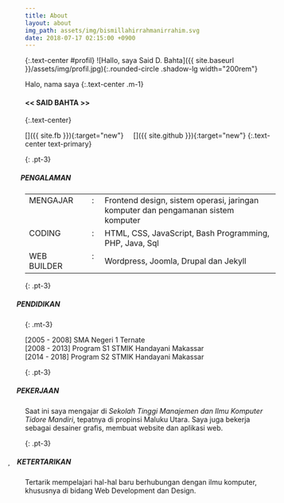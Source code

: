```yaml
---
title: About
layout: about
img_path: assets/img/bismillahirrahmanirrahim.svg
date: 2018-07-17 02:15:00 +0900
---
```

{:.text-center #profil}
![Hallo, saya Said D. Bahta]({{ site.baseurl }}/assets/img/profil.jpg){:.rounded-circle .shadow-lg width="200rem"}

Halo, nama saya
{:.text-center .m-1}
#### << SAID BAHTA >>
{:.text-center}

[<i class="fa fa-facebook-official fa-2x" aria-hidden="true"></i>]({{ site.fb }}){:target="new"} &nbsp; [<i class="fa fa-envelope fa-2x" aria-hidden="true" ></i>](mailto:{{site.email}}) &nbsp; [<i class="fa fa-github-square fa-2x" aria-hidden="true"></i>]({{ site.github }}){:target="new"}
{:.text-center text-primary}

<style>
#pengalaman::before {
	font-family: "FontAwesome";
	font-weight: 900;
	content: "\f046";
	margin-left: -34px;
	padding-right: 14px;
	align-content: center;
}
#pendidikan::before {
	font-family: "FontAwesome";
	font-weight: 900;
	content: "\f19d";
	margin-left: -38px;
	padding-right: 10px;
}
#pekerjaan::before {
	font-family: "FontAwesome";
	font-weight: 900;
	content: "\f2b5";
	margin-left: -38px;
	padding-right: 10px;
}
#ketertarikan::before {
	font-family: "FontAwesome";
	font-weight: 900;
	content: "\f004";
	margin-left: -35px;
	padding-right: 14px;
}
</style>

{: .pt-3}
##### PENGALAMAN 
<table>
    <tr>
        <td valign="top" width="105px">MENGAJAR </td>
        <td valign="top" width="15px" align="center">:</td>
        <td>Frontend design, sistem operasi, jaringan komputer dan pengamanan sistem komputer</td>
        <tr>
            <td valign="top">CODING </td>
            <td valign="top" align="center">:</td>
            <td>HTML, CSS, JavaScript, Bash Programming, PHP, Java, Sql</td>
        </tr>
        <tr>
            <td valign="top">WEB BUILDER </td>
            <td valign="top" align="center">:</td>
            <td>Wordpress, Joomla, Drupal dan Jekyll</td>
        </tr>
    </tr>
</table>

{: .pt-3}
##### PENDIDIKAN
{: .mt-3}
<!-- [1996 - 2002] SD Inpres 1 Payahe <br>
[2002 - 2005] SMP Negeri 1 Oba <br> -->
[2005 - 2008]  SMA Negeri 1 Ternate <br>
[2008 - 2013]  Program S1 STMIK Handayani Makassar <br>
[2014 - 2018]  Program S2 STMIK Handayani Makassar <br>

{: .pt-3}
##### PEKERJAAN
Saat ini saya mengajar di _Sekolah Tinggi Manajemen dan Ilmu Komputer Tidore Mandiri_, tepatnya di propinsi Maluku Utara. Saya juga bekerja sebagai desainer grafis, membuat website dan aplikasi web.

{: .pt-3}
##### KETERTARIKAN
Tertarik mempelajari hal-hal baru berhubungan dengan ilmu komputer, khususnya di bidang Web Development dan Design. 
